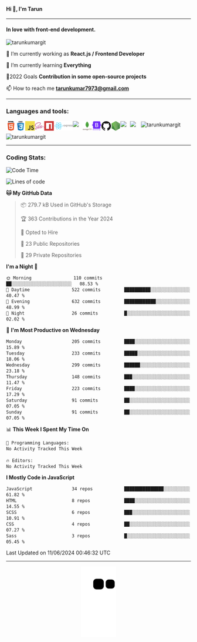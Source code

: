 <h4>Hi 👋, I'm Tarun</h4>
<hr />
<h4 align="left">In love with front-end development.</h4>

<p><img src="https://komarev.com/ghpvc/?username=tarunkumargit&label=Profile%20views&color=0e75b6&style=flat" alt="tarunkumargit" /> </p>

🔭 I’m currently working as **React.js / Frontend Developer**

🌱 I’m currently learning **Everything**

🤝2022 Goals **Contribution in some open-source projects**

📫 How to reach me **tarunkumar7973@gmail.com**

<hr />

### Languages and tools:

 <img align="left" width="26px" src="https://raw.githubusercontent.com/github/explore/80688e429a7d4ef2fca1e82350fe8e3517d3494d/topics/html/html.png" />
 <img align="left" width="26px" src="https://raw.githubusercontent.com/github/explore/80688e429a7d4ef2fca1e82350fe8e3517d3494d/topics/css/css.png" />
 <img align="left" width="26px" src="https://raw.githubusercontent.com/github/explore/80688e429a7d4ef2fca1e82350fe8e3517d3494d/topics/javascript/javascript.png" />
 <img align="left" width="26px" src="https://raw.githubusercontent.com/github/explore/80688e429a7d4ef2fca1e82350fe8e3517d3494d/topics/sass/sass.png" />
 <img align="left" width="26px" src="https://raw.githubusercontent.com/github/explore/80688e429a7d4ef2fca1e82350fe8e3517d3494d/topics/npm/npm.png" />
 <img align="left" width="26px" src="https://raw.githubusercontent.com/github/explore/80688e429a7d4ef2fca1e82350fe8e3517d3494d/topics/react/react.png" />
 <img align="left" width="26px" src="https://raw.githubusercontent.com/devicons/devicon/master/icons/express/express-original-wordmark.svg"/>
 <img align="left" width="26px" src="https://www.vectorlogo.zone/logos/figma/figma-icon.svg"/>
 <img align="left" width="26px" src="https://raw.githubusercontent.com/devicons/devicon/master/icons/mongodb/mongodb-original-wordmark.svg"/>
 <img align="left" width="26px" src="https://raw.githubusercontent.com/devicons/devicon/master/icons/bootstrap/bootstrap-plain-wordmark.svg" />
 <img align="left" width="26px" src="https://raw.githubusercontent.com/github/explore/78df643247d429f6cc873026c0622819ad797942/topics/github/github.png" />
 <img align="left" width="26px" src="https://raw.githubusercontent.com/github/explore/80688e429a7d4ef2fca1e82350fe8e3517d3494d/topics/nodejs/nodejs.png" />
 <img align="left" width="26px" src="https://download.blender.org/branding/community/blender_community_badge_white.svg" />
 <img align="left" width="26px" src="https://www.vectorlogo.zone/logos/tailwindcss/tailwindcss-icon.svg"/>

<p>&nbsp;<img align="center" src="https://github-readme-stats.vercel.app/api?username=tarunkumargit&show_icons=true&theme=react" alt="tarunkumargit" /></p>

<p><img align="center" src="https://github-readme-streak-stats.herokuapp.com/?user=tarunkumargit&show_icons=true&theme=react" alt="tarunkumargit" /></p>

<hr>

### Coding Stats:

<!--START_SECTION:waka-->
![Code Time](http://img.shields.io/badge/Code%20Time-1%2C758%20hrs%2037%20mins-blue)

![Lines of code](https://img.shields.io/badge/From%20Hello%20World%20I%27ve%20Written-2.7%20million%20lines%20of%20code-blue)

**🐱 My GitHub Data** 

> 📦 279.7 kB Used in GitHub's Storage 
 > 
> 🏆 363 Contributions in the Year 2024
 > 
> 💼 Opted to Hire
 > 
> 📜 23 Public Repositories 
 > 
> 🔑 29 Private Repositories 
 > 
**I'm a Night 🦉** 

```text
🌞 Morning                110 commits         ██░░░░░░░░░░░░░░░░░░░░░░░   08.53 % 
🌆 Daytime                522 commits         ██████████░░░░░░░░░░░░░░░   40.47 % 
🌃 Evening                632 commits         ████████████░░░░░░░░░░░░░   48.99 % 
🌙 Night                  26 commits          █░░░░░░░░░░░░░░░░░░░░░░░░   02.02 % 
```
📅 **I'm Most Productive on Wednesday** 

```text
Monday                   205 commits         ████░░░░░░░░░░░░░░░░░░░░░   15.89 % 
Tuesday                  233 commits         █████░░░░░░░░░░░░░░░░░░░░   18.06 % 
Wednesday                299 commits         ██████░░░░░░░░░░░░░░░░░░░   23.18 % 
Thursday                 148 commits         ███░░░░░░░░░░░░░░░░░░░░░░   11.47 % 
Friday                   223 commits         ████░░░░░░░░░░░░░░░░░░░░░   17.29 % 
Saturday                 91 commits          ██░░░░░░░░░░░░░░░░░░░░░░░   07.05 % 
Sunday                   91 commits          ██░░░░░░░░░░░░░░░░░░░░░░░   07.05 % 
```


📊 **This Week I Spent My Time On** 

```text
💬 Programming Languages: 
No Activity Tracked This Week

🔥 Editors: 
No Activity Tracked This Week
```

**I Mostly Code in JavaScript** 

```text
JavaScript               34 repos            ███████████████░░░░░░░░░░   61.82 % 
HTML                     8 repos             ████░░░░░░░░░░░░░░░░░░░░░   14.55 % 
SCSS                     6 repos             ███░░░░░░░░░░░░░░░░░░░░░░   10.91 % 
CSS                      4 repos             ██░░░░░░░░░░░░░░░░░░░░░░░   07.27 % 
Sass                     3 repos             █░░░░░░░░░░░░░░░░░░░░░░░░   05.45 % 
```




 Last Updated on 11/06/2024 00:46:32 UTC
<!--END_SECTION:waka-->

<hr>
<p align="center">
  <img src="https://github.com/tarunkumargit/tarunkumargit/raw/output/github-contribution-grid-snake.svg" alt="snake"></center>
</p>
